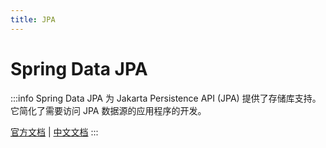 ```yaml
---
title: JPA
---
```


# Spring Data JPA

:::info
Spring Data JPA 为 Jakarta Persistence API (JPA) 提供了存储库支持。
它简化了需要访问 JPA 数据源的应用程序的开发。

[官方文档](https://docs.spring.io/spring-data/jpa/docs/current/reference/html/)
| [中文文档](https://springdoc.cn/spring-data-jpa/)
:::



